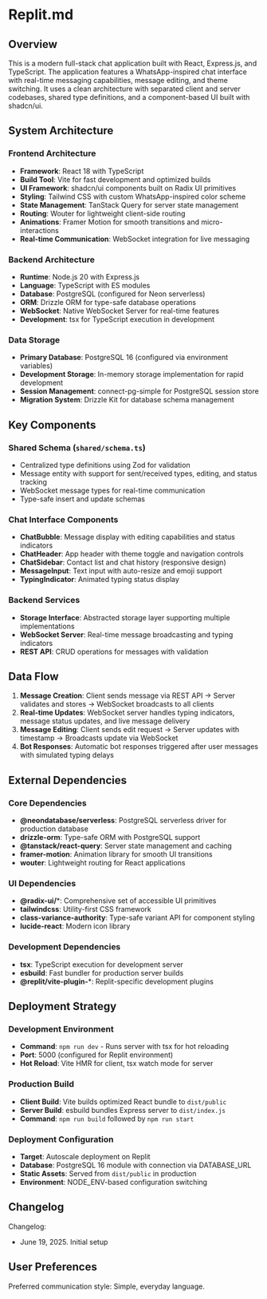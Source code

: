 # Replit.md

## Overview

This is a modern full-stack chat application built with React, Express.js, and TypeScript. The application features a WhatsApp-inspired chat interface with real-time messaging capabilities, message editing, and theme switching. It uses a clean architecture with separated client and server codebases, shared type definitions, and a component-based UI built with shadcn/ui.

## System Architecture

### Frontend Architecture
- **Framework**: React 18 with TypeScript
- **Build Tool**: Vite for fast development and optimized builds
- **UI Framework**: shadcn/ui components built on Radix UI primitives
- **Styling**: Tailwind CSS with custom WhatsApp-inspired color scheme
- **State Management**: TanStack Query for server state management
- **Routing**: Wouter for lightweight client-side routing
- **Animations**: Framer Motion for smooth transitions and micro-interactions
- **Real-time Communication**: WebSocket integration for live messaging

### Backend Architecture
- **Runtime**: Node.js 20 with Express.js
- **Language**: TypeScript with ES modules
- **Database**: PostgreSQL (configured for Neon serverless)
- **ORM**: Drizzle ORM for type-safe database operations
- **WebSocket**: Native WebSocket Server for real-time features
- **Development**: tsx for TypeScript execution in development

### Data Storage
- **Primary Database**: PostgreSQL 16 (configured via environment variables)
- **Development Storage**: In-memory storage implementation for rapid development
- **Session Management**: connect-pg-simple for PostgreSQL session store
- **Migration System**: Drizzle Kit for database schema management

## Key Components

### Shared Schema (`shared/schema.ts`)
- Centralized type definitions using Zod for validation
- Message entity with support for sent/received types, editing, and status tracking
- WebSocket message types for real-time communication
- Type-safe insert and update schemas

### Chat Interface Components
- **ChatBubble**: Message display with editing capabilities and status indicators
- **ChatHeader**: App header with theme toggle and navigation controls
- **ChatSidebar**: Contact list and chat history (responsive design)
- **MessageInput**: Text input with auto-resize and emoji support
- **TypingIndicator**: Animated typing status display

### Backend Services
- **Storage Interface**: Abstracted storage layer supporting multiple implementations
- **WebSocket Server**: Real-time message broadcasting and typing indicators
- **REST API**: CRUD operations for messages with validation

## Data Flow

1. **Message Creation**: Client sends message via REST API → Server validates and stores → WebSocket broadcasts to all clients
2. **Real-time Updates**: WebSocket server handles typing indicators, message status updates, and live message delivery
3. **Message Editing**: Client sends edit request → Server updates with timestamp → Broadcasts update via WebSocket
4. **Bot Responses**: Automatic bot responses triggered after user messages with simulated typing delays

## External Dependencies

### Core Dependencies
- **@neondatabase/serverless**: PostgreSQL serverless driver for production database
- **drizzle-orm**: Type-safe ORM with PostgreSQL support
- **@tanstack/react-query**: Server state management and caching
- **framer-motion**: Animation library for smooth UI transitions
- **wouter**: Lightweight routing for React applications

### UI Dependencies
- **@radix-ui/***: Comprehensive set of accessible UI primitives
- **tailwindcss**: Utility-first CSS framework
- **class-variance-authority**: Type-safe variant API for component styling
- **lucide-react**: Modern icon library

### Development Dependencies
- **tsx**: TypeScript execution for development server
- **esbuild**: Fast bundler for production server builds
- **@replit/vite-plugin-***: Replit-specific development plugins

## Deployment Strategy

### Development Environment
- **Command**: `npm run dev` - Runs server with tsx for hot reloading
- **Port**: 5000 (configured for Replit environment)
- **Hot Reload**: Vite HMR for client, tsx watch mode for server

### Production Build
- **Client Build**: Vite builds optimized React bundle to `dist/public`
- **Server Build**: esbuild bundles Express server to `dist/index.js`
- **Command**: `npm run build` followed by `npm run start`

### Deployment Configuration
- **Target**: Autoscale deployment on Replit
- **Database**: PostgreSQL 16 module with connection via DATABASE_URL
- **Static Assets**: Served from `dist/public` in production
- **Environment**: NODE_ENV-based configuration switching

## Changelog

Changelog:
- June 19, 2025. Initial setup

## User Preferences

Preferred communication style: Simple, everyday language.